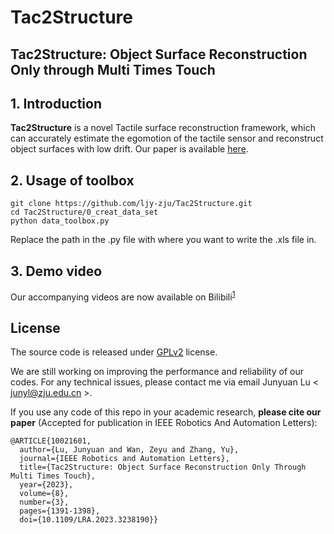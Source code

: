 # Tac2Structure
## Tac2Structure: Object Surface Reconstruction Only through Multi Times Touch


## 1. Introduction
**Tac2Structure** is a  novel Tactile surface reconstruction framework, which can accurately estimate the egomotion of the tactile sensor and reconstruct object surfaces with low drift. Our paper is available [here](https://ieeexplore.ieee.org/document/10021601).

## 2. Usage of toolbox
```
git clone https://github.com/ljy-zju/Tac2Structure.git
cd Tac2Structure/0_creat_data_set
python data_toolbox.py
```
Replace the path in the .py file with where you want to write the .xls file in.

## 3. Demo video
Our accompanying videos are now available on Bilibili<sup>[1](https://www.bilibili.com/video/BV1cY411U7gh?share_source=copy_web)

## License
The source code is released under [GPLv2](http://www.gnu.org/licenses/) license.

We are still working on improving the performance and reliability of our codes. For any technical issues, please contact me via email Junyuan Lu < junyl@zju.edu.cn >.

If you use any code of this repo in your academic research, **please cite our paper** (Accepted for publication in IEEE Robotics And Automation Letters):

```
@ARTICLE{10021601,
  author={Lu, Junyuan and Wan, Zeyu and Zhang, Yu},
  journal={IEEE Robotics and Automation Letters}, 
  title={Tac2Structure: Object Surface Reconstruction Only Through Multi Times Touch}, 
  year={2023},
  volume={8},
  number={3},
  pages={1391-1398},
  doi={10.1109/LRA.2023.3238190}}
```
